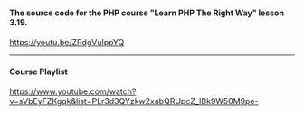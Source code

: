 #### The source code for the PHP course "Learn PHP The Right Way" lesson 3.19.

https://youtu.be/ZRdgVuIppYQ

---
#### Course Playlist
https://www.youtube.com/watch?v=sVbEyFZKgqk&list=PLr3d3QYzkw2xabQRUpcZ_IBk9W50M9pe-
